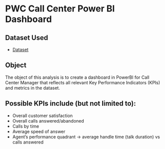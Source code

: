 # PWC Call Center Power BI Dashboard
## Dataset Used
- <a href="https://github.com/kalim-git/Forage-PWC-Switzerland-Power-BI-Virtual-Internship/blob/main/01%20Call-Center-Dataset.xlsx">Dataset</a>
## Object
The object of this analysis is to create a dashboard in PowerBI for Call Center Manager that reflects all relevant Key Performance Indicators (KPIs) and metrics in the dataset.
## Possible KPIs include (but not limited to):
- Overall customer satisfaction
- Overall calls answered/abandoned
- Calls by time
- Average speed of answer
- Agent’s performance quadrant -> average handle time (talk duration) vs calls answered
